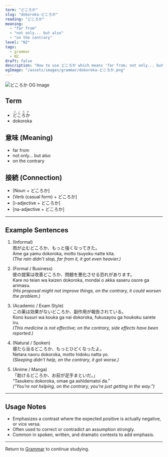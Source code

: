 ```yaml
---
term: "どころか"
slug: "dokoroka-どころか"
reading: "どころか"
meaning:
  - "far from"
  - "not only... but also"
  - "on the contrary"
level: "N2"
tags:
  - grammar
  - N2
draft: false
description: "How to use どころか which means 'far from; not only... but also; on the contrary' in preparation for the JLPT N2"
ogImage: "/assets/images/grammar/dokoroka-どころか.png"
---
```


![どころか OG Image](/assets/images/vocab/dokoroka-どころか.png)

## Term  
- <ruby>どころか<rt>どころか</rt></ruby>
- dokoroka

## 意味 (Meaning)
- far from  
- not only... but also  
- on the contrary

## 接続 (Connection)
- [Noun + どころか]  
- [Verb (casual form) + どころか]  
- [i-adjective + どころか]  
- [na-adjective + どころか]

---

## Example Sentences

1. (Informal)  
雨が止む<span class="text-skin-accent">どころか</span>、もっと強くなってきた。  
Ame ga yamu <span class="text-skin-accent">dokoroka</span>, motto tsuyoku natte kita.  
*(The rain didn’t stop, <span class="text-skin-accent">far from</span> it, it got even heavier.)*

2. (Formal / Business)  
彼の提案は改善<span class="text-skin-accent">どころか</span>、問題を悪化させる恐れがあります。  
Kare no teian wa kaizen <span class="text-skin-accent">dokoroka</span>, mondai o akka saseru osore ga arimasu.  
*(His proposal might not improve things, <span class="text-skin-accent">on the contrary</span>, it could worsen the problem.)*

3. (Academic / Exam Style)  
この薬は効果がない<span class="text-skin-accent">どころか</span>、副作用が報告されている。  
Kono kusuri wa kouka ga nai <span class="text-skin-accent">dokoroka</span>, fukusayou ga houkoku sarete iru.  
*(This medicine is not effective; <span class="text-skin-accent">on the contrary</span>, side effects have been reported.)*

4. (Natural / Spoken)  
寝たら治る<span class="text-skin-accent">どころか</span>、もっとひどくなったよ。  
Netara naoru <span class="text-skin-accent">dokoroka</span>, motto hidoku natta yo.  
*(Sleeping didn’t help, <span class="text-skin-accent">on the contrary</span>, it got worse.)*

5. (Anime / Manga)  
「助ける<span class="text-skin-accent">どころか</span>、お前が足手まといだ。」  
“Tasukeru <span class="text-skin-accent">dokoroka</span>, omae ga ashidematoi da.”  
*(“You’re not helping, <span class="text-skin-accent">on the contrary</span>, you’re just getting in the way.”)*

---

## Usage Notes

- Emphasizes a contrast where the expected positive is actually negative, or vice versa.  
- Often used to correct or contradict an assumption strongly.  
- Common in spoken, written, and dramatic contexts to add emphasis.

---

Return to [Grammar](/grammar/) to continue studying.
